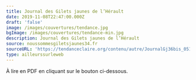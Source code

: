 ```yaml
---
title: Journal des Gilets jaunes de l’Hérault
date: 2019-11-08T22:47:00.000Z
draft: 'false'
image: /images/couvertures/tendance.jpg
bgImage: /images/couvertures/tendance-min.jpg
description: Journal des Gilets jaunes de l’Hérault
source: noussommesgiletsjaunes34.fr
sourceURL: 'https://tendanceclaire.org/contenu/autre/JournalGj36bis_05112019%20(1).pdf'
type: ailleurssurleweb
---
```

À lire en PDF en cliquant sur le bouton ci-dessous.
